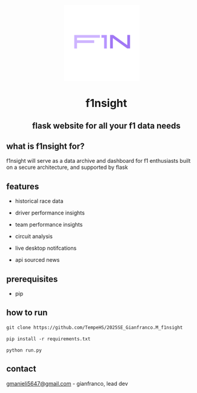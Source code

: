 <p align="center">
  <picture>
    <source srcset="public/favicon.svg" width="200">
    <img alt="f1nsight" src="public/favicon.svg" width="200">
  </picture>
</p>

<div id="user-content-toc">
  <ul align="center" style="list-style: none;">
    <summary>
      <h1>f1nsight</h1>
    </summary>
  </ul>
</div>

<div id="user-content-toc">
  <ul align="center" style="list-style: none;">
    <summary>
      <h2>flask website for all your f1 data needs</h2>
    </summary>
  </ul>
</div>

## what is f1nsight for?
f1nsight will serve as a data archive and dashboard for f1 enthusiasts built on a secure architecture, and supported by flask

## features

- historical race data

- driver performance insights

- team performance insights

- circuit analysis

- live desktop notifcations

- api sourced news

## prerequisites
- pip

## how to run

```
git clone https://github.com/TempeHS/2025SE_Gianfranco.M_f1nsight
``` 
```
pip install -r requirements.txt
```
```
python run.py
```

## contact
gmanieli5647@gmail.com - gianfranco, lead dev